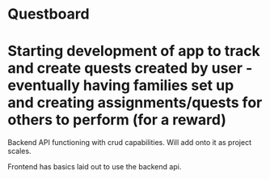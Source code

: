 # Questboard

# Starting development of app to track and create quests created by user - eventually having families set up and creating assignments/quests for others to perform (for a reward)

Backend API functioning with crud capabilities. Will add onto it as project scales.

Frontend has basics laid out to use the backend api.
